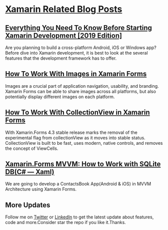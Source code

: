 # [Xamarin Related Blog Posts](https://medium.com/a-developer-in-making/tagged/xamarin)

## [Everything You Need To Know Before Starting Xamarin Development [2019 Edition]](https://medium.com/a-developer-in-making/everything-you-need-to-know-before-starting-xamarin-development-2019-edition-9d359c4323dd)
Are you planning to build a cross-platform Android, iOS or Windows app? Before dive into Xamarin development, it is best to look at the several features that the development framework has to offer.

## [How To Work With Images in Xamarin Forms](https://medium.com/a-developer-in-making/how-to-work-with-images-in-xamarin-forms-4d2e8b3bd1c9)
Images are a crucial part of application navigation, usability, and branding. Xamarin Forms can be able to share images across all platforms, but also potentially display different images on each platform.

## [How To Work With CollectionView in Xamarin Forms](https://medium.com/a-developer-in-making/how-to-work-with-collectionview-in-xamarin-forms-5dc65c50b419)
With Xamarin.Forms 4.3 stable release marks the removal of the experimental flag from collectionView as it moves into stable status. CollectionView is built to be fast, uses modern, native controls, and removes the concept of ViewCells.

## [Xamarin.Forms MVVM: How to Work with SQLite DB(C# — Xaml)](https://medium.com/swlh/xamarin-forms-mvvm-how-to-work-with-sqlite-db-c-xaml-26fcae303edd)
We are going to develop a ContactsBook App(Android & iOS) in MVVM Architecture using Xamarin Forms.

## More Updates
Follow me on [Twitter](https://twitter.com/Shankar__am) or [LinkedIn](https://www.linkedin.com/in/shankar-mathesh) to get the latest update about features, code and more.Consider star the repo if you like it.Thanks.
